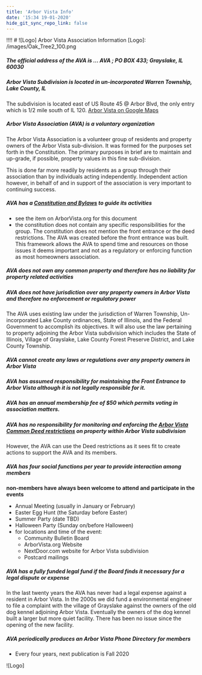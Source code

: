 ```yaml
---
title: 'Arbor Vista Info'
date: '15:34 19-01-2020'
hide_git_sync_repo_link: false
---
```


!!!! # ![Logo] Arbor Vista Association Information
[Logo]: /images/Oak_Tree2_100.png

##### The official address of the AVA is ... **AVA ; PO BOX 433; Grayslake, IL 60030**

##### Arbor Vista Subdivision is located in un-incorporated Warren Township, Lake County, IL

The subdivision is located east of US Route 45 @ Arbor Blvd, the only entry which is 1/2 mile south of IL 120. [Arbor Vista on Google Maps](https://www.google.com/maps/@42.3315518,-87.9990561,836m/data=!3m1!1e3)

##### Arbor Vista Association (AVA) is a voluntary organization

The Arbor Vista Association is a volunteer group of residents and property owners of the Arbor Vista sub-division. It was formed for the purposes set forth in the Constitution. The primary purposes in brief are to maintain and up-grade, if possible, property values in this fine sub-division.

This is done far more readily by residents as a group through their association than by individuals acting independently. Independent action however, in behalf of and in support of the association is very important to continuing success.

##### AVA has a [Constitution and Bylaws](https://arborvista.org/docs/constitution) to guide its activities
  
- see the item on ArborVista.org for this document
- the constitution does not contain any specific responsibilities for the group.   The constitution does not mention the front entrance or the deed restrictions.  The AVA was created before the front entrance was built.  This framework allows the AVA to spend time and resources on those issues it deems important and not as a regulatory or enforcing function as most homeowners association.

##### AVA does not own any common property and therefore has no liability for property related activities

##### AVA does not have jurisdiction over any property owners in Arbor Vista and therefore no enforcement or regulatory power

The AVA uses existing law under the jurisdiction of Warren Township, Un-incorporated Lake County ordinances, State of Illinois, and the Federal Government to accomplish its objectives.  It will also use the law pertaining to property adjoining the Arbor Vista subdivision which includes the State of Illinois, Village of Grayslake, Lake County Forest Preserve District, and Lake County Township.

##### AVA cannot create any laws or regulations over any property owners in Arbor Vista

##### AVA has assumed responsibility for maintaining the Front Entrance to Arbor Vista although it is not legally responsible for it.

##### AVA has an annual membership fee of $50 which permits voting in association matters.

##### AVA has no responsibility for monitoring and enforcing the [Arbor Vista Common Deed restrictions](https://files.arborvista.org/docs/AVA_Deed_1.pdf) on property within Arbor Vista subdivision

However, the AVA can use the Deed restrictions as it sees fit to create actions to support the AVA and its members.

##### AVA has four social functions per year to provide interaction among members 

__**non-members have always been welcome to attend and participate in the events**__

- Annual Meeting (usually in January or February)
- Easter Egg Hunt (the Saturday before Easter)
- Summer Party (date TBD)
- Halloween Party (Sunday on/before Halloween)
- for locations and time of the event:
  - Community Bulletin Board
  - ArborVista.org  Website
  - NextDoor.com website for Arbor Vista subdivision
  - Postcard mailings

##### AVA has a fully funded legal fund if the Board finds it necessary for a legal dispute or expense

In the last twenty years the AVA has never had a legal expense against a resident in Arbor Vista. In the 2000s we did fund a environmental engineer to file a complaint with the village of Grayslake against the owners of the old dog kennel adjoining Arbor Vista.   Eventually the owners of the dog kennel built a larger but more quiet facility.  There has been no issue since the opening of the new facility.

##### AVA periodically produces an Arbor Vista Phone Directory for members

- Every four years, next publication is Fall 2020

![Logo]
